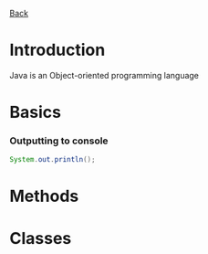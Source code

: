 [Back](./index.html)

# Introduction
Java is an Object-oriented programming language
# Basics
### Outputting to console
```Java
System.out.println();
```

# Methods
# Classes
